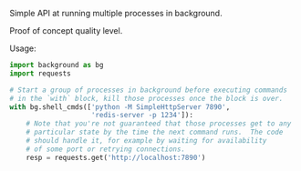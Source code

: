Simple API at running multiple processes in background.

Proof of concept quality level.

Usage:

```python
import background as bg
import requests

# Start a group of processes in background before executing commands
# in the `with` block, kill those processes once the block is over.
with bg.shell_cmds(['python -M SimpleHttpServer 7890',
                    'redis-server -p 1234']):
    # Note that you're not guaranteed that those processes get to any
    # particular state by the time the next command runs.  The code
    # should handle it, for example by waiting for availability
    # of some port or retrying connections.
    resp = requests.get('http://localhost:7890')
```
